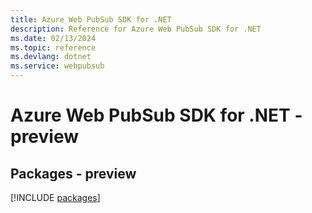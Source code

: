 ```yaml
---
title: Azure Web PubSub SDK for .NET
description: Reference for Azure Web PubSub SDK for .NET
ms.date: 02/13/2024
ms.topic: reference
ms.devlang: dotnet
ms.service: webpubsub
---
```

# Azure Web PubSub SDK for .NET - preview
## Packages - preview
[!INCLUDE [packages](web-pubsub-index.md)]